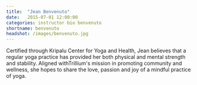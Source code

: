 ```yaml
---
title:  "Jean Benvenuto"
date:   2015-07-01 12:00:00
categories: instructor bio benvenuto
shortname: benvenuto
headshot: /images/benvenuto.jpg
---
```

Certified through Kripalu Center for Yoga and Health, Jean believes that a regular yoga practice has provided her both physical and mental strength and stability. Aligned withTrillium's mission in promoting community and wellness, she hopes to share the love, passion and joy of a mindful practice of yoga.